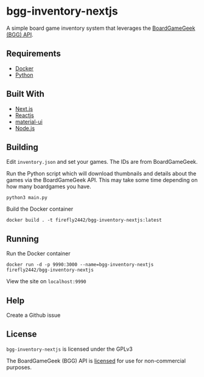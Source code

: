 # bgg-inventory-nextjs

A simple board game inventory system that leverages
the [BoardGameGeek (BGG) API](https://boardgamegeek.com/wiki/page/BGG_XML_API2).

## Requirements

* [Docker](https://www.docker.com/)
* [Python](https://www.python.org/)

## Built With

* [Next.js](https://nextjs.org/)
* [Reactjs](https://reactjs.org/)
* [material-ui](https://material-ui.com/)
* [Node.js](https://nodejs.org/)

## Building

Edit `inventory.json` and set your games.  The IDs are from BoardGameGeek.

Run the Python script which will download thumbnails and details about the
games via the BoardGameGeek API.  This may take some time depending
on how many boardgames you have.

`python3 main.py`

Build the Docker container

`docker build . -t firefly2442/bgg-inventory-nextjs:latest`

## Running

Run the Docker container

`docker run -d -p 9990:3000 --name=bgg-inventory-nextjs firefly2442/bgg-inventory-nextjs`

View the site on `localhost:9990`

## Help

Create a Github issue

## License

`bgg-inventory-nextjs` is licensed under the GPLv3

The BoardGameGeek (BGG) API is [licensed](https://boardgamegeek.com/wiki/page/XML_API_Terms_of_Use#)
for use for non-commercial purposes.
